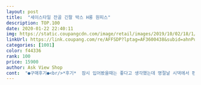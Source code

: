 ```yaml
---
layout: post 
title:  "세이스타일 잔골 긴팔 박스 H롱 원피스" 
description: TOP.100 
date: 2020-01-22 22:40:11 
img: https://static.coupangcdn.com/image/retail/images/2019/10/02/18/1/5743c492-2448-43a0-a362-f8f31a6a046e.jpg 
linkUrl: https://link.coupang.com/re/AFFSDP?lptag=AF3600438&subid=ahnPublicAsk&pageKey=297508063&itemId=937198269&vendorItemId=5413446288&traceid=V0-113-2252aee3b7e10f61 
categories: [1001] 
color: f44336 
rank: 100 
price: 15900 
author: Ask View Shop 
cont:  "●구매후기●<br/>*후기*  잠시 입어봤을때는 좋다고 생각했는데 명절날 시댁에서 편하게 입으려고 챙겨갔는데<br/>.<br/><br/>ㅜㅜ 모든 면에선 다 좋은데  너무 길어서 인지 걸음걸이가 불편하네요 걸을때 치마가 걸려서  걸음걸이 폭이 좁아지네요   종종걸음이되요ㅜㅜ<br/>가격대비 소재 좋고 핏도 넘 이뻐요<br/>간절기 외출복으로도 손색이 없네요^^<br/>그래서 별 하나 뺐구요<br/>근데... <br/> 살을 좀 빼야겠다 다시 한번 다짐을ㅠㅠ<br/>단 77인데 상체가 크신분이나 키가 165이하이신분은 비추입니다 제 키가 170인데 제가 길다고 느끼는 원피스는 처음 ㅋㅋㅋㅋㅋ<br/>로켓이라 혹시 하자상품 오는게 아닐까  기대반이였는데  너무 만족 스럽네요<br/>별 네개에서  이런 불편함에 별하나 뺍니다<br/>실내에서 입으려고 샀는데<br/>일단 길이가 너무 맘에 들어요<br/>전 너무 만족해서 검은색도 사려구요<br/>제 키가 163인데 길이가 발목까지오고  상품평에  팔이 조이고 배가 나온다고 해서 걱정했는데<br/>조임없이 넉넉하니 편안하고 좋아요<br/>좋아요  가격대비  넘 좋네요   항상  옷 주문할때마다  실망한적이 많았는데  이번엔 너무 맘에드네요<br/>집에와서 양옆을 튿어서  트임을  줬네요<br/>평소 66입어요 받자마자 세탁하고 건조기에 돌려서 입어봤어요 폭이 좁다는 분들도 있는데 전혀 안그래요 가슴은 D컵인데도 전혀 답답한 느낌없고 소매쪽이 조임이 있지만 그게 더 날씬하게 보정해주는 느낌이랄까 참고로 똥배있는 분들은 힘주고 다녀야 할듯 ㅋ근데 77은 쫌 작을듯 싶어요 저한테 굿 입니다 더날씬해 보이게 한다느~~~<br/>" 
---
```

